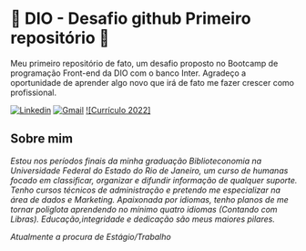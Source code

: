 # 🌠  DIO - Desafio github Primeiro repositório  🌠

Meu primeiro repositório de fato, um desafio proposto no Bootcamp de programação Front-end da DIO com o banco Inter. Agradeço a oportunidade de aprender algo novo que irá de fato me fazer crescer como profissional.

[![Linkedin](https://img.shields.io/badge/LinkedIn-0077B5?style=for-the-badge&logo=linkedin&logoColor=white)](https://www.linkedin.com/in/larissaricardo/)
[![Gmail](https://img.shields.io/badge/Gmail-D14836?style=for-the-badge&logo=gmail&logoColor=white)](larissaricardo307@gmail.com)
[![Currículo 2022]](https://drive.google.com/file/d/10wLPojgAWkw8jfBC-_j39eXtZViFh1ok/view?usp=sharing)
## Sobre mim

_Estou nos períodos finais da minha graduação Biblioteconomia na Universidade Federal do Estado do Rio de Janeiro, um curso de humanas focado em classificar, organizar e difundir informação de qualquer suporte. Tenho cursos técnicos de administração e pretendo me especializar na área de dados e Marketing. Apaixonada por idiomas, tenho planos de me tornar poliglota aprendendo no mínimo quatro idiomas (Contando com Libras). Educação,integridade e dedicação são meus maiores pilares._

_Atualmente a procura de Estágio/Trabalho_
